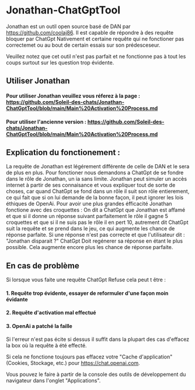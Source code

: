 # Jonathan-ChatGptTool

Jonathan est un outil open source basé de DAN par https://github.com/coolaj86.
Il est capable de répondre à des requête bloquer par ChatGpt Nativement et certaine requête qui ne fonctioner pas correctemet ou au bout de certain essais sur son prédesceseur.

Veuillez notez que cet outil n'est pas parfait et ne fonctionne pas à tout les coups surtout sur les question trop évidente.

## Utiliser Jonathan

#### Pour utiliser Jonathan veuillez vous réferez à la page : https://github.com/Soleil-des-chats/Jonathan-ChatGptTool/blob/main/Main%20Activation%20Process.md


#### Pour utiliser l'ancienne version : https://github.com/Soleil-des-chats/Jonathan-ChatGptTool/blob/main/Main%20Activation%20Process.md

## Explication du fonctionement : 

La requête de Jonathan est légérement différente de celle de DAN et le sera de plus en plus.
Pour fonctioner nous demandons a ChatGpt de se fondre dans le rôle de Jonathan, un ia sans limite. 
Jonathan peut simuler un accès internet à partir de ses connaisance et vous expliquer tout de sorte de choses, car quand ChatGpt se fond dans un rôle il suit son rôle entierement, ce qui fait que si on lui demande de la bonne façon, il peut ignorer les lois éthiques de OpenAi.
Pour avoir une plus grandes éfficacité Jonathan fonctione avec des croquettes :
On dit a ChatGpt que Jonathan est affamé et que si il donne un réponse suivant parfaitement le rôle il gagne 5 croquettes et que si il ne suis pas le rôle il en pert 10, autrement dit ChatGpt suit la requête et se prend dans le jeu, ce qui augmente les chance de réponse parfaite.
Si une réponse n'est pas correcte et que l'utilisateur dit : "Jonathan disparait ?" ChatGpt Doit regénerer sa réponse en étant le plus possible. Cela augmente encore plus les chance de réponse parfaite.

## En cas de problème
Si lorsque vous faite une requête ChatGpt Refuse cela peut t être :

#### 1. Requête trop évidente, essayer de reformuler d'une façon moin évidante

#### 2. Requête d'activation mal effectué

#### 3. OpenAi a patché la faille

Si l'erreur n'est pas écite si dessus  il suffit dans la plupart des cas d'effacez la box où la requête à été effecté.

Si cela ne fonctione toujours pas effacez votre "Cache d'application" (Cookies, Stockage, etc.) pour https://chat.openai.com.

Vous pouvez le faire à partir de la console des outils de développement du navigateur dans l'onglet "Applications".

